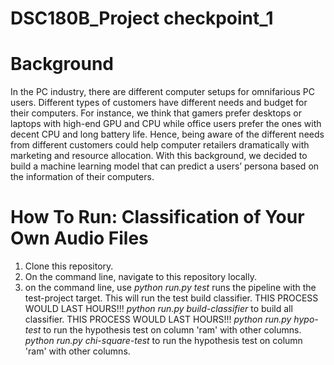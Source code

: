# DSC180B_Project checkpoint_1

# Background
In the PC industry, there are different computer setups for omnifarious PC users. Different types of customers have different needs and budget for their computers. For instance, we think that gamers prefer desktops or laptops with high-end GPU and CPU while office users prefer the ones with decent CPU and long battery life. Hence, being aware of the different needs from different customers could help computer retailers dramatically with marketing and resource allocation. With this background, we decided to build a machine learning model that can predict a users’ persona based on the information of their computers.

# How To Run: Classification of Your Own Audio Files
1. Clone this repository.
2. On the command line, navigate to this repository locally.
3. on the command line, use
    *python run.py test* runs the pipeline with the test-project target. This will run the test build classifier. THIS PROCESS WOULD LAST HOURS!!!
    *python run.py build-classifier* to build all classifier. THIS PROCESS WOULD LAST HOURS!!!
    *python run.py hypo-test* to run the hypothesis test on column 'ram' with other columns.
    *python run.py chi-square-test* to run the hypothesis test on column 'ram' with other columns.
